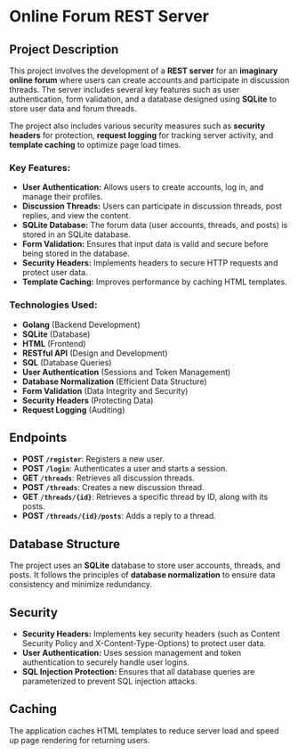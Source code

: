 # Online Forum REST Server

## Project Description

This project involves the development of a **REST server** for an **imaginary online forum** where users can create accounts and participate in discussion threads. The server includes several key features such as user authentication, form validation, and a database designed using **SQLite** to store user data and forum threads.

The project also includes various security measures such as **security headers** for protection, **request logging** for tracking server activity, and **template caching** to optimize page load times.

### Key Features:
- **User Authentication:** Allows users to create accounts, log in, and manage their profiles.
- **Discussion Threads:** Users can participate in discussion threads, post replies, and view the content.
- **SQLite Database:** The forum data (user accounts, threads, and posts) is stored in an SQLite database.
- **Form Validation:** Ensures that input data is valid and secure before being stored in the database.
- **Security Headers:** Implements headers to secure HTTP requests and protect user data.
- **Template Caching:** Improves performance by caching HTML templates.

### Technologies Used:
- **Golang** (Backend Development)
- **SQLite** (Database)
- **HTML** (Frontend)
- **RESTful API** (Design and Development)
- **SQL** (Database Queries)
- **User Authentication** (Sessions and Token Management)
- **Database Normalization** (Efficient Data Structure)
- **Form Validation** (Data Integrity and Security)
- **Security Headers** (Protecting Data)
- **Request Logging** (Auditing)
  
  
## Endpoints

- **POST `/register`**: Registers a new user.
- **POST `/login`**: Authenticates a user and starts a session.
- **GET `/threads`**: Retrieves all discussion threads.
- **POST `/threads`**: Creates a new discussion thread.
- **GET `/threads/{id}`**: Retrieves a specific thread by ID, along with its posts.
- **POST `/threads/{id}/posts`**: Adds a reply to a thread.

## Database Structure

The project uses an **SQLite** database to store user accounts, threads, and posts. It follows the principles of **database normalization** to ensure data consistency and minimize redundancy.

## Security

- **Security Headers:** Implements key security headers (such as Content Security Policy and X-Content-Type-Options) to protect user data.
- **User Authentication:** Uses session management and token authentication to securely handle user logins.
- **SQL Injection Protection:** Ensures that all database queries are parameterized to prevent SQL injection attacks.

## Caching

The application caches HTML templates to reduce server load and speed up page rendering for returning users.